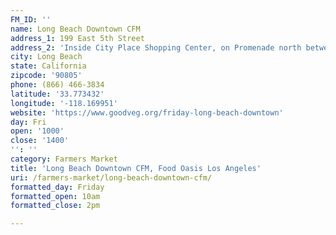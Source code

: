 ```yaml
---
FM_ID: ''
name: Long Beach Downtown CFM
address_1: 199 East 5th Street
address_2: 'Inside City Place Shopping Center, on Promenade north between 3rd and 5th. '
city: Long Beach
state: California
zipcode: '90805'
phone: (866) 466-3834
latitude: '33.773432'
longitude: '-118.169951'
website: 'https://www.goodveg.org/friday-long-beach-downtown'
day: Fri
open: '1000'
close: '1400'
'': ''
category: Farmers Market
title: 'Long Beach Downtown CFM, Food Oasis Los Angeles'
uri: /farmers-market/long-beach-downtown-cfm/
formatted_day: Friday
formatted_open: 10am
formatted_close: 2pm

---
```

